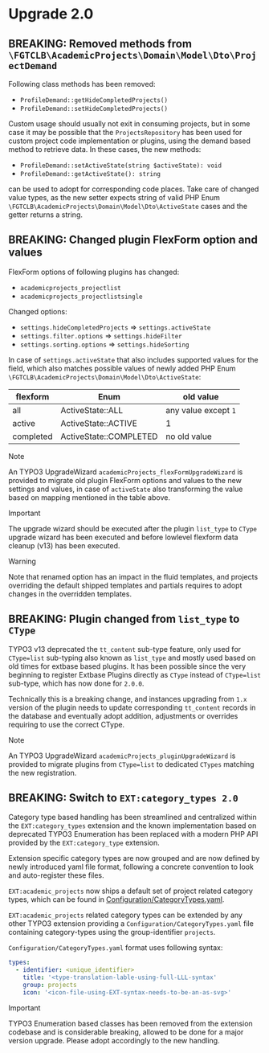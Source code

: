 # Upgrade 2.0

## BREAKING: Removed methods from `\FGTCLB\AcademicProjects\Domain\Model\Dto\ProjectDemand`

Following class methods has been removed:

* `ProfileDemand::getHideCompletedProjects()`
* `ProfileDemand::setHideCompletedProjects()`

Custom usage should usually not exit in consuming projects, but in some case it may be possible that
the `ProjectsRepository` has been used for custom project code implementation or plugins, using the
demand based method to retrieve data. In these cases, the new methods:

* `ProfileDemand::setActiveState(string $activeState): void`
* `ProfileDemand::getActiveState(): string`

can be used to adopt for corresponding code places. Take care of changed value types, as the new
setter expects string of valid PHP Enum `\FGTCLB\AcademicProjects\Domain\Model\Dto\ActiveState`
cases and the getter returns a string.

## BREAKING: Changed plugin FlexForm option and values

FlexForm options of following plugins has changed:

* `academicprojects_projectlist`
* `academicprojects_projectlistsingle`

Changed options:

* `settings.hideCompletedProjects` => `settings.activeState`
* `settings.filter.options` => `settings.hideFilter`
* `settings.sorting.options` => `settings.hideSorting`

In case of `settings.activeState` that also includes supported values for the field, which also matches possible
values of newly added PHP Enum `\FGTCLB\AcademicProjects\Domain\Model\Dto\ActiveState`:

| flexform  | Enum                   | old value            |
|-----------|------------------------|----------------------|
| all       | ActiveState::ALL       | any value except `1` |
| active    | ActiveState::ACTIVE    | 1                    |
| completed | ActiveState::COMPLETED | no old value         |

> [!NOTE]
> An TYPO3 UpgradeWizard `academicProjects_flexFormUpgradeWizard` is provided to migrate old
> plugin FlexForm options and values to the new settings and values, in case of `activeState`
> also transforming the value based on mapping mentioned in the table above.

> [!IMPORTANT]
> The upgrade wizard should be executed after the plugin `list_type` to `CType` upgrade wizard
> has been executed and before lowlevel flexform data cleanup (v13) has been executed.

> [!WARNING]
> Note that renamed option has an impact in the fluid templates, and projects overriding the
> default shipped templates and partials requires to adopt changes in the overridden templates.

## BREAKING: Plugin changed from `list_type` to `CType`

TYPO3 v13 deprecated the `tt_content` sub-type feature, only used for `CType=list` sub-typing also known
as `list_type` and mostly used based on old times for extbase based plugins. It has been possible since
the very beginning to register Extbase Plugins directly as `CType` instead of `CType=list` sub-type, which
has now done for `2.0.0`.

Technically this is a breaking change, and instances upgrading from `1.x` version of the plugin needs to
update corresponding `tt_content` records in the database and eventually adopt addition, adjustments or
overrides requiring to use the correct CType.

> [!NOTE]
> An TYPO3 UpgradeWizard `academicProjects_pluginUpgradeWizard` is provided to migrate
> plugins from `CType=list` to dedicated `CTypes` matching the new registration.

## BREAKING: Switch to `EXT:category_types 2.0`

Category type based handling has been streamlined and centralized within the `EXT:category_types` extension
and the known implementation based on deprecated TYPO3 Enumeration has been replaced with a modern PHP API
provided by the `EXT:category_type` extension.

Extension specific category types are now grouped and are now defined by newly introduced yaml file format,
following a concrete convention to look and auto-register these files.

`EXT:academic_projects` now ships a default set of project related category types, which can be found
in [Configuration/CategoryTypes.yaml](./Configuration/CategoryTypes.yaml).

`EXT:academic_projects` related category types can be extended by any other TYPO3 extension providing a
`Configuration/CategoryTypes.yaml` file containing category-types using the group-identifier `projects`.

`Configuration/CategoryTypes.yaml` format uses following syntax:

```yaml
types:
  - identifier: <unique_identifier>
    title: '<type-translation-lable-using-full-LLL-syntax'
    group: projects
    icon: '<icon-file-using-EXT-syntax-needs-to-be-an-as-svg>'
```

> [!IMPORTANT]
> TYPO3 Enumeration based classes has been removed from the extension codebase
> and is considerable breaking, allowed to be done for a major version upgrade.
> Please adopt accordingly to the new handling.
